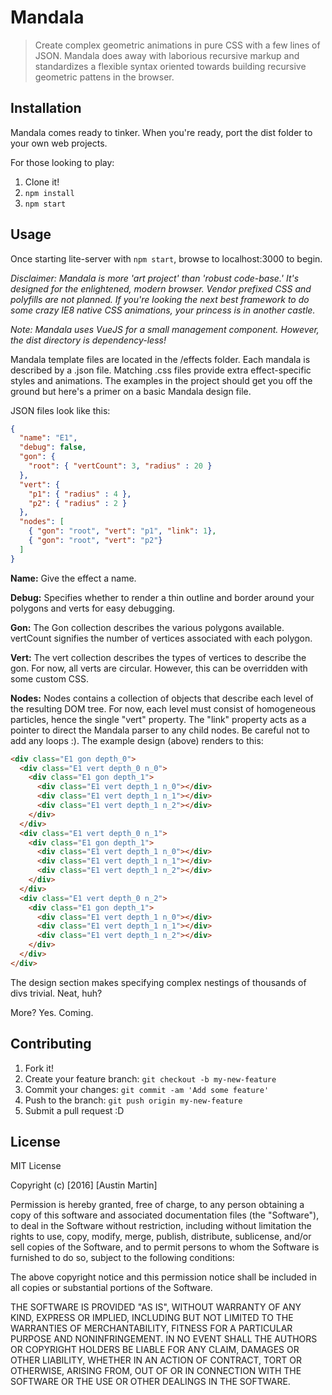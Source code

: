 # Mandala

> Create complex geometric animations in pure CSS with a few lines of JSON. 
Mandala does away with laborious recursive markup and standardizes a flexible syntax oriented towards building recursive geometric pattens in the browser. 

## Installation

Mandala comes ready to tinker. When you're ready, port the dist folder to your own web projects.

For those looking to play:

1.  Clone it!
2.  `npm install`
3.  `npm start`

## Usage

Once starting lite-server with `npm start`, browse to localhost:3000 to begin.

*Disclaimer: Mandala is more 'art project' than 'robust code-base.' It's designed for the enlightened, modern browser. Vendor prefixed CSS and polyfills are not planned. If you're looking the next best framework to do some crazy IE8 native CSS animations, your princess is in another castle.*

*Note: Mandala uses VueJS for a small management component. However, the dist directory is dependency-less!*

Mandala template files are located in the /effects folder. Each mandala is described by a .json file. Matching .css files provide extra effect-specific styles and animations.
The examples in the project should get you off the ground but here's a primer on a basic Mandala design file.

JSON files look like this:
```json
{
  "name": "E1",
  "debug": false,
  "gon": {
    "root": { "vertCount": 3, "radius" : 20 }
  },
  "vert": {
    "p1": { "radius" : 4 },
    "p2": { "radius" : 2 }
  },
  "nodes": [
    { "gon": "root", "vert": "p1", "link": 1},
    { "gon": "root", "vert": "p2"}
  ]
}
```

__Name:__ Give the effect a name.

__Debug:__ Specifies whether to render a thin outline and border around your polygons and verts for easy debugging. 

__Gon:__ The Gon collection describes the various polygons available. vertCount signifies the number of vertices associated with each polygon.

__Vert:__ The vert collection describes the types of vertices to describe the gon. For now, all verts are circular. However, this can be overridden with some custom CSS.

__Nodes:__ Nodes contains a collection of objects that describe each level of the resulting DOM tree.
For now, each level must consist of homogeneous particles, hence the single "vert" property. 
The "link" property acts as a pointer to direct the Mandala parser to any child nodes. Be careful not to add any loops :).
The example design (above) renders to this:

```html
<div class="E1 gon depth_0">
  <div class="E1 vert depth_0 n_0">
    <div class="E1 gon depth_1">
      <div class="E1 vert depth_1 n_0"></div>
      <div class="E1 vert depth_1 n_1"></div>
      <div class="E1 vert depth_1 n_2"></div>
    </div>
  </div>
  <div class="E1 vert depth_0 n_1">
    <div class="E1 gon depth_1">
      <div class="E1 vert depth_1 n_0"></div>
      <div class="E1 vert depth_1 n_1"></div>
      <div class="E1 vert depth_1 n_2"></div>
    </div>
  </div>
  <div class="E1 vert depth_0 n_2">
    <div class="E1 gon depth_1">
      <div class="E1 vert depth_1 n_0"></div>
      <div class="E1 vert depth_1 n_1"></div>
      <div class="E1 vert depth_1 n_2"></div>
    </div>
  </div>
</div>
```

The design section makes specifying complex nestings of thousands of divs trivial. Neat, huh?

More? 
Yes. Coming.

## Contributing

1. Fork it!
2. Create your feature branch: `git checkout -b my-new-feature`
3. Commit your changes: `git commit -am 'Add some feature'`
4. Push to the branch: `git push origin my-new-feature`
5. Submit a pull request :D

## License

MIT License

Copyright (c) [2016] [Austin Martin]

Permission is hereby granted, free of charge, to any person obtaining a copy
of this software and associated documentation files (the "Software"), to deal
in the Software without restriction, including without limitation the rights
to use, copy, modify, merge, publish, distribute, sublicense, and/or sell
copies of the Software, and to permit persons to whom the Software is
furnished to do so, subject to the following conditions:

The above copyright notice and this permission notice shall be included in all
copies or substantial portions of the Software.

THE SOFTWARE IS PROVIDED "AS IS", WITHOUT WARRANTY OF ANY KIND, EXPRESS OR
IMPLIED, INCLUDING BUT NOT LIMITED TO THE WARRANTIES OF MERCHANTABILITY,
FITNESS FOR A PARTICULAR PURPOSE AND NONINFRINGEMENT. IN NO EVENT SHALL THE
AUTHORS OR COPYRIGHT HOLDERS BE LIABLE FOR ANY CLAIM, DAMAGES OR OTHER
LIABILITY, WHETHER IN AN ACTION OF CONTRACT, TORT OR OTHERWISE, ARISING FROM,
OUT OF OR IN CONNECTION WITH THE SOFTWARE OR THE USE OR OTHER DEALINGS IN THE
SOFTWARE.